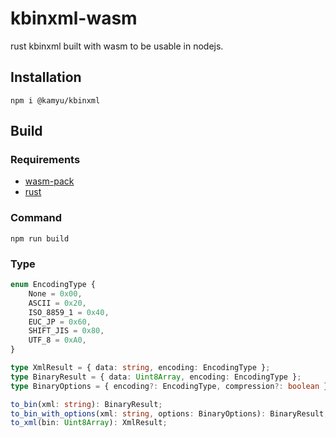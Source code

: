 # kbinxml-wasm

rust kbinxml built with wasm to be usable in nodejs.

## Installation

```shell
npm i @kamyu/kbinxml
```

## Build

### Requirements

- [wasm-pack](https://rustwasm.github.io/wasm-pack/)
- [rust](https://www.rust-lang.org/)

### Command

```shell
npm run build
```

### Type

```typescript
enum EncodingType {
    None = 0x00,
    ASCII = 0x20,
    ISO_8859_1 = 0x40,
    EUC_JP = 0x60,
    SHIFT_JIS = 0x80,
    UTF_8 = 0xA0,
}

type XmlResult = { data: string, encoding: EncodingType };
type BinaryResult = { data: Uint8Array, encoding: EncodingType };
type BinaryOptions = { encoding?: EncodingType, compression?: boolean };

to_bin(xml: string): BinaryResult;
to_bin_with_options(xml: string, options: BinaryOptions): BinaryResult;
to_xml(bin: Uint8Array): XmlResult;
```
